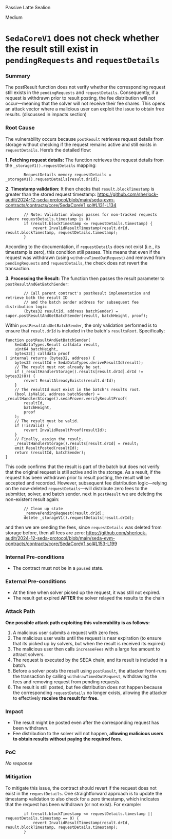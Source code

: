 Passive Latte Sealion

Medium

# `SedaCoreV1` does not check whether the result still exist in `pendingRequests` and `requestDetails`

### Summary
The postResult function does not verify whether the corresponding request still exists in the `pendingRequests` and  `requestDetails`. Consequently, if a request is withdrawn prior to result posting, the fee distribution will not occur—meaning that the solver will not receive their fee shares. This opens an attack vector where a malicious user can exploit the issue to obtain free results. (discussed in impacts section)

### Root Cause
The vulnerability occurs because `postResult` retrieves request details from storage without checking if the request remains active and still exists in `requestDetails`. Here’s the detailed flow:

**1. Fetching request details:**
The function retrieves the request details from the `_storageV1().requestDetails` mapping:
```solidity
        RequestDetails memory requestDetails = _storageV1().requestDetails[result.drId];
```
**2. Timestamp validation:**
It then checks that `result.blockTimestamp` is greater than the stored request timestamp:
https://github.com/sherlock-audit/2024-12-seda-protocol/blob/main/seda-evm-contracts/contracts/core/SedaCoreV1.sol#L131-L134
```solidity
        // Note: Validation always passes for non-tracked requests (where requestDetails.timestamp is 0)
        if (result.blockTimestamp <= requestDetails.timestamp) {
            revert InvalidResultTimestamp(result.drId, result.blockTimestamp, requestDetails.timestamp);
        }
```
According to the documentation, if `requestDetails` does not exist (i.e., its timestamp is zero), this condition still passes. This means that even if the request was withdrawn (using `withdrawTimedOutRequest`) and removed from `pendingRequests` and `requestDetails`, the check does not revert the transaction.

**3. Processing the Result:**
The function then passes the result parameter to `postResultAndGetBatchSender`:
```solidity
        // Call parent contract's postResult implementation and retrieve both the result ID
        // and the batch sender address for subsequent fee distribution logic
        (bytes32 resultId, address batchSender) = super.postResultAndGetBatchSender(result, batchHeight, proof);
```
Within `postResultAndGetBatchSender`, the only validation performed is to ensure that `result.drId` is included in the batch's `resultsRoot`. Specifically:
```solidity
function postResultAndGetBatchSender(
    SedaDataTypes.Result calldata result,
    uint64 batchHeight,
    bytes32[] calldata proof
) internal returns (bytes32, address) {
    bytes32 resultId = SedaDataTypes.deriveResultId(result);
    // The result must not already be set.
    if (_resultHandlerStorage().results[result.drId].drId != bytes32(0)) {
        revert ResultAlreadyExists(result.drId);
    }
    // The resultId must exist in the batch's results root.
    (bool isValid, address batchSender) = _resultHandlerStorage().sedaProver.verifyResultProof(
        resultId,
        batchHeight,
        proof
    );
    // The result must be valid.
    if (!isValid) {
        revert InvalidResultProof(resultId);
    }
    // Finally, assign the result.
    _resultHandlerStorage().results[result.drId] = result;
    emit ResultPosted(resultId);
    return (resultId, batchSender);
}
```
This code confirms that the result is part of the batch but does not verify that the original request is still active and in the storage. As a result, if the request has been withdrawn prior to result posting, the result will be accepted and recorded. However, subsequent fee distribution logic—relying on the now-deleted `requestDetails`—will distribute zero fees to the submitter, solver, and batch sender.
next in `postResult` we are deleting the non-existent result again:
```solidity
        // Clean up state
        _removePendingRequest(result.drId);
        delete _storageV1().requestDetails[result.drId];
```
and then we are sending the fees, since `requestDetails` was deleted from storage before, then all fees are zero:
https://github.com/sherlock-audit/2024-12-seda-protocol/blob/main/seda-evm-contracts/contracts/core/SedaCoreV1.sol#L153-L199

### Internal Pre-conditions
- The contract must not be in a `paused` state.

### External Pre-conditions
- At the time when solver picked up the request, it was still not expired.
- The result get expired **AFTER** the solver relayed the results to the chain

### Attack Path
**One possible attack path exploiting this vulnerability is as follows:**
1. A malicious user submits a request with zero fees.
2. The malicious user waits until the request is near expiration (to ensure that its picked up by solvers, but when the result is received its expired)
3. The malicious user then calls `increaseFees` with a large fee amount to attract solvers.
4. The request is executed by the SEDA chain, and its result is included in a batch.
5. Before a solver posts the result using `postResult`, the attacker front-runs the transaction by calling `withdrawTimedOutRequest`, withdrawing the fees and removing request from pending requests.
6. The result is still posted, but fee distribution does not happen because the corresponding `requestDetails` no longer exists, allowing the attacker to effectively **receive the result for free.**

### Impact
- The result might be posted even after the corresponding request has been withdrawn.
- Fee distribution to the solver will not happen, **allowing malicious users to obtain results without paying the required fees.**

### PoC

_No response_

### Mitigation
To mitigate this issue, the contract should revert if the request does not exist in the `requestDetails`. One straightforward approach is to update the timestamp validation to also check for a zero timestamp, which indicates that the request has been withdrawn (or not exist). For example:
```solidity
        if (result.blockTimestamp <= requestDetails.timestamp || requestDetails.timestamp == 0) {
            revert InvalidResultTimestamp(result.drId, result.blockTimestamp, requestDetails.timestamp);
        }
```